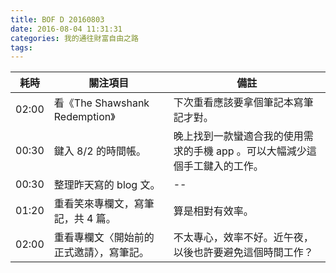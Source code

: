 ```yaml
---
title: BOF D 20160803
date: 2016-08-04 11:31:31
categories: 我的通往財富自由之路
tags:
---
```


耗時 | 關注項目 | 備註
---- | -------- | ----
02:00 | 看《The Shawshank Redemption》 | 下次重看應該要拿個筆記本寫筆記才對。
00:30 | 鍵入 8/2 的時間帳。 | 晚上找到一款蠻適合我的使用需求的手機 app 。可以大幅減少這個手工鍵入的工作。
00:30 | 整理昨天寫的 blog 文。 | --
01:20 | 重看笑來專欄文，寫筆記，共 4 篇。 | 算是相對有效率。
02:00 | 重看專欄文〈開始前的正式邀請〉，寫筆記。 | 不太專心，效率不好。近午夜，以後也許要避免這個時間工作？
